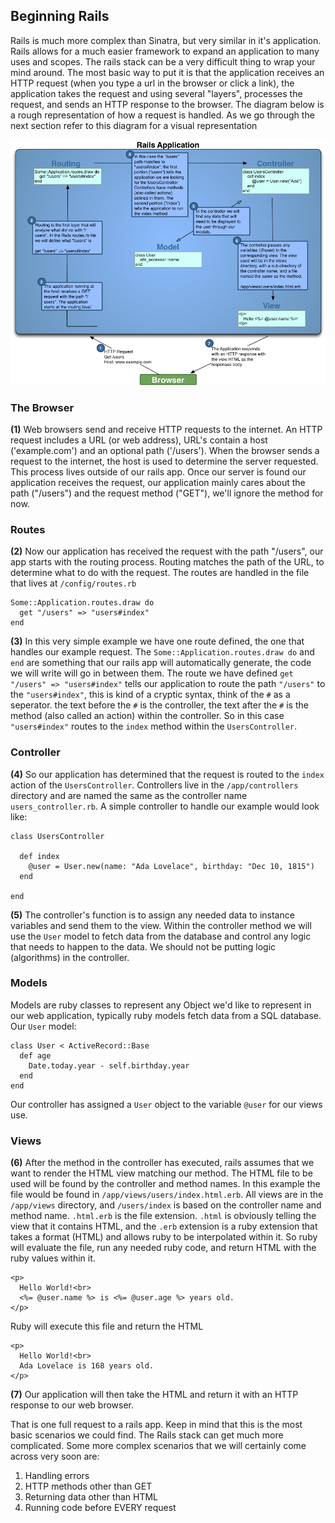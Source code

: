 ## Beginning Rails

Rails is much more complex than Sinatra, but very similar in it's application. Rails allows for a much easier framework to expand an application to many uses and scopes. The rails stack can be a very difficult thing to wrap your mind around. The most basic way to put it is that the application receives an HTTP request (when you type a url in the browser or click a link), the application takes the request and using several "layers", processes the request, and sends an HTTP response to the browser. The diagram below is a rough representation of how a request is handled. As we go through the next section refer to this diagram for a visual representation


![Rails Stack Diagram](../images/rails-stack.png)

### The Browser
**(1)** Web browsers send and receive HTTP requests to the internet. An HTTP request includes a URL (or web address), URL's contain a host ('example.com') and an optional path ('/users'). When the browser sends a request to the internet, the host is used to determine the server requested. This process lives outside of our rails app. Once our server is found our application receives the request, our application mainly cares about the path ("/users") and the request method ("GET"), we'll ignore the method for now. 

### Routes
**(2)** Now our application has received the request with the path "/users", our app starts with the routing process. Routing matches the path of the URL, to determine what to do with the request. The routes are handled in the file that lives at `/config/routes.rb`

    Some::Application.routes.draw do
      get "/users" => "users#index"
    end
    
**(3)** In this very simple example we have one route defined, the one that handles our example request. The `Some::Application.routes.draw do` and `end` are something that our rails app will automatically generate, the code we will write will go in between them. The route we have defined `get "/users" => "users#index"` tells our application to route the path `"/users"` to the `"users#index"`, this is kind of a cryptic syntax, think of the `#` as a seperator. the text before the `#` is the controller, the text after the `#` is the method (also called an action) within the controller. So in this case `"users#index"` routes to the `index` method within the `UsersController`.

### Controller
**(4)** So our application has determined that the request is routed to the `index` action of the `UsersController`. Controllers live in the `/app/controllers` directory and are named the same as the controller name `users_controller.rb`. A simple controller to handle our example would look like:

    class UsersController
    
      def index
        @user = User.new(name: "Ada Lovelace", birthday: "Dec 10, 1815")
      end
      
    end
    

**(5)** The controller's function is to assign any needed data to instance variables and send them to the view. Within the controller method we will use the `User` model to fetch data from the database and control any logic that needs to happen to the data. We should not be putting logic (algorithms) in the controller.

### Models
Models are ruby classes to represent any Object we'd like to represent in our web application, typically ruby models fetch data from a SQL database. Our `User` model:

    class User < ActiveRecord::Base
      def age
        Date.today.year - self.birthday.year
      end
    end

Our controller has assigned a `User` object to the variable `@user` for our views use.

### Views 
**(6)** After the method in the controller has executed, rails assumes that we want to render the HTML view matching our method. The HTML file to be used will be found by the controller and method names. In this example the file would be found in `/app/views/users/index.html.erb`. All views are in the `/app/views` directory, and `/users/index` is based on the controller name and method name. `.html.erb` is the file extension. `.html` is obviously telling the view that it contains HTML, and the `.erb` extension is a ruby extension that takes a format (HTML) and allows ruby to be interpolated within it. So ruby will evaluate the file, run any needed ruby code, and return HTML with the ruby values within it.

    <p>
      Hello World!<br>
      <%= @user.name %> is <%= @user.age %> years old.
    </p>
    
Ruby will execute this file and return the HTML

    <p>
      Hello World!<br>
      Ada Lovelace is 168 years old.
    </p>

**(7)** Our application will then take the HTML and return it with an HTTP response to our web browser.

That is one full request to a rails app. Keep in mind that this is the most basic scenarios we could find. The Rails stack can get much more complicated. Some more complex scenarios that we will certainly come across very soon are:

1. Handling errors
2. HTTP methods other than GET
3. Returning data other than HTML
4. Running code before EVERY request
